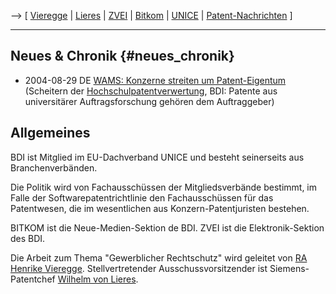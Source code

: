 \--\> \[ [ Vieregge](HenrikeViereggeDe "wikilink") \| [
Lieres](WilhelmVonLieresDe "wikilink") \| [
ZVEI](SwpatzveiDe "wikilink") \| [ Bitkom](SwpatbitkomDe "wikilink") \|
[ UNICE](SwpatuniceEn "wikilink") \| [
Patent-Nachrichten](SwpatcninoDe "wikilink") \]

------------------------------------------------------------------------

## Neues & Chronik {#neues_chronik}

-   2004-08-29 DE [WAMS: Konzerne streiten um
    Patent-Eigentum](http://www.wams.de/data/2004/08/29/325388.html "wikilink")
    (Scheitern der [ Hochschulpatentverwertung](SwpatbmbfDe "wikilink"),
    BDI: Patente aus universitärer Auftragsforschung gehören dem
    Auftraggeber)

## Allgemeines

BDI ist Mitglied im EU-Dachverband UNICE und besteht seinerseits aus
Branchenverbänden.

Die Politik wird von Fachausschüssen der Mitgliedsverbände bestimmt, im
Falle der Softwarepatentrichtlinie den Fachausschüssen für das
Patentwesen, die im wesentlichen aus Konzern-Patentjuristen bestehen.

BITKOM ist die Neue-Medien-Sektion de BDI. ZVEI ist die
Elektronik-Sektion des BDI.

Die Arbeit zum Thema \"Gewerblicher Rechtschutz\" wird geleitet von [ RA
Henrike Vieregge](HenrikeViereggeDe "wikilink"). Stellvertretender
Ausschussvorsitzender ist Siemens-Patentchef [ Wilhelm von
Lieres](WilhelmVonLieresDe "wikilink").
